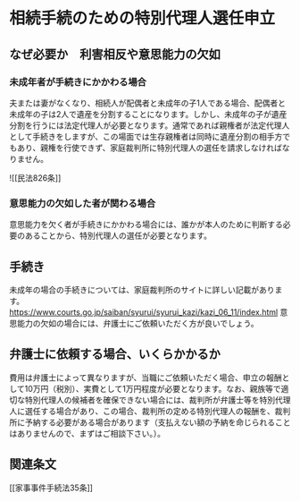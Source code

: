 # 相続手続のための特別代理人選任申立
## なぜ必要か　利害相反や意思能力の欠如
### 未成年者が手続きにかかわる場合
夫または妻がなくなり、相続人が配偶者と未成年の子1人である場合、配偶者と未成年の子は2人で遺産を分割することになります。しかし、未成年の子が遺産分割を行うには法定代理人が必要となります。通常であれば親権者が法定代理人として手続きをしますが、この場面では生存親権者は同時に遺産分割の相手方でもあり、親権を行使できず、家庭裁判所に特別代理人の選任を請求しなければなりません。

![[民法826条]]

### 意思能力の欠如した者が関わる場合
意思能力を欠く者が手続きにかかわる場合には、誰かが本人のために判断する必要のあることから、特別代理人の選任が必要となります。
## 手続き
未成年の場合の手続きについては、家庭裁判所のサイトに詳しい記載があります。
https://www.courts.go.jp/saiban/syurui/syurui_kazi/kazi_06_11/index.html
意思能力の欠如の場合には、弁護士にご依頼いただく方が良いでしょう。
## 弁護士に依頼する場合、いくらかかるか
費用は弁護士によって異なりますが、当職にご依頼いただく場合、申立の報酬として10万円（税別）、実費として1万円程度が必要となります。なお、親族等で適切な特別代理人の候補者を確保できない場合には、裁判所が弁護士等を特別代理人に選任する場合があり、この場合、裁判所の定める特別代理人の報酬を、裁判所に予納する必要がある場合があります（支払えない額の予納を命じられることはありませんので、まずはご相談下さい。）。
## 関連条文
[[家事事件手続法35条]]